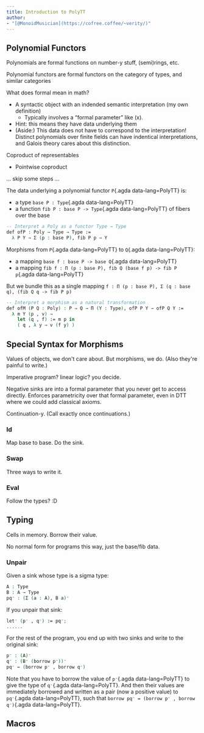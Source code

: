 ```yaml
---
title: Introduction to PolyTT
author:
- "[@MonoidMusician](https://cofree.coffee/~verity/)"
---
```


## Polynomial Functors

Polynomials are formal functions
  on number-y stuff, (semi)rings, etc.

Polynomial functors are formal functors
  on the category of types, and similar categories

What does formal mean in math?

- A syntactic object with an indended semantic interpretation (my own definition)
  - Typically involves a “formal parameter” like \(x\).
- Hint: this means they have data underlying them
- (Aside:) This data does not have to correspond to the interpretation!
  Distinct polynomials over finite fields can have indentical interpretations, and Galois theory cares about this distinction.

Coproduct of representables

- Pointwise coproduct

… skip some steps …

The data underlying a polynomial functor `P`{.agda data-lang=PolyTT} is:

- a type `base P : Type`{.agda data-lang=PolyTT}
- a function `fib P : base P -> Type`{.agda data-lang=PolyTT} of fibers over the base

```{.agda data-lang=PolyTT}
-- Interpret a Poly as a functor Type → Type
def ofP : Poly → Type → Type :=
  λ P Y → Σ (p : base P), fib P p → Y
```

Morphisms from `P`{.agda data-lang=PolyTT} to `Q`{.agda data-lang=PolyTT}:

- a mapping `base f : base P -> base Q`{.agda data-lang=PolyTT}
- a mapping `fib f : Π (p : base P), fib Q (base f p) -> fib P p`{.agda data-lang=PolyTT}

But we bundle this as a single mapping `f : Π (p : base P), Σ (q : base q), (fib Q q -> fib P p)`

```{.agda data-lang=PolyTT}
-- Interpret a morphism as a natural transformation
def ofM (P Q : Poly) : P ⇒ Q → Π (Y : Type), ofP P Y → ofP Q Y :=
  λ m Y (p , v) →
    let (q , f) := m p in
    ( q , λ y → v (f y) )
```

## Special Syntax for Morphisms

Values of objects, we don't care about.
But morphisms, we do.
(Also they're painful to write.)

Imperative program? linear logic? you decide.

Negative sinks are into a formal parameter that you never get to access directly.
Enforces parametricity over that formal parameter, even in DTT where we could add classical axioms.

Continuation-y.
(Call exactly once continuations.)

### Id

Map base to base.
Do the sink.

### Swap

Three ways to write it.

### Eval

Follow the types? :D

## Typing

Cells in memory.
Borrow their value.

No normal form for programs this way, just the base/fib data.

### Unpair

Given a sink whose type is a sigma type:

```{.agda data-lang=PolyTT}
A : Type
B : A → Type
pq⁻ : (Σ (a : A), B a)⁻
```

If you unpair that sink:

```{.agda data-lang=PolyTT}
let⁻ (p⁻ , q⁻) := pq⁻;
......
```

For the rest of the program, you end up with two sinks and write to the original sink:

```{.agda data-lang=PolyTT}
p⁻ : (A)⁻
q⁻ : (B⁻ (borrow p⁻))⁻
pq⁻ ← (borrow p⁻ , borrow q⁻)
```

Note that you have to borrow the value of `p⁻`{.agda data-lang=PolyTT} to give the type of `q⁻`{.agda data-lang=PolyTT}.
And then their values are immediately borrowed and written as a pair (now a positive value) to `pq⁻`{.agda data-lang=PolyTT}, such that `borrow pq⁻ = (borrow p⁻ , borrow q⁻)`{.agda data-lang=PolyTT}.

## Macros
